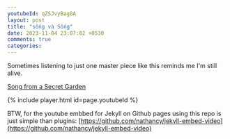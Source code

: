 ```yaml
---
youtubeId: qZSJvyBag8A
layout: post
title: "sống và Sống"
date: 2023-11-04 23:07:02 +0530
comments: true
categories: 
---
```


Sometimes listening to just one master piece like this reminds me I'm still alive.

[Song from a Secret Garden](https://www.youtube.com/watch?v=qZSJvyBag8A)

{% include player.html id=page.youtubeId %}

BTW, for the youtube embbed for Jekyll on Github pages using this repo is just simple than plugins: [https://github.com/nathancy/jekyll-embed-video](https://github.com/nathancy/jekyll-embed-video)
